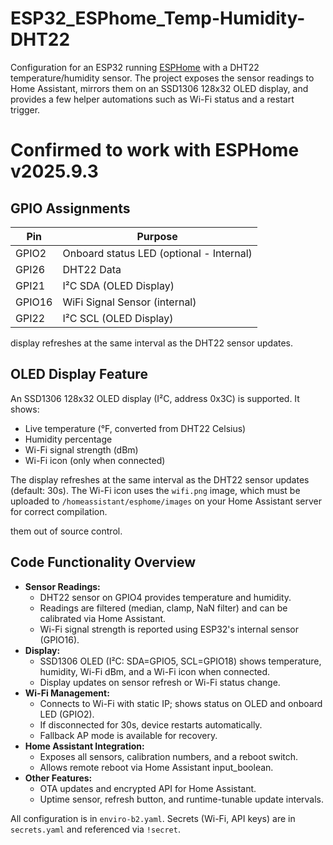 # ESP32_ESPhome_Temp-Humidity-DHT22

Configuration for an ESP32 running [ESPHome](https://esphome.io/) with a
DHT22 temperature/humidity sensor. The project exposes the sensor readings to
Home Assistant, mirrors them on an SSD1306 128x32 OLED display, and provides a few
helper automations such as Wi-Fi status and a restart trigger.

# Confirmed to work with ESPHome v2025.9.3

## GPIO Assignments

| Pin   | Purpose                     |
|-------|-----------------------------|
| GPIO2  | Onboard status LED (optional - Internal) |
| GPI26  | DHT22 Data                 |
| GPI21  | I²C SDA (OLED Display)     |
| GPIO16 | WiFi Signal Sensor (internal) |
| GPI22  | I²C SCL (OLED Display)     |


display refreshes at the same interval as the DHT22 sensor updates.

## OLED Display Feature

An SSD1306 128x32 OLED display (I²C, address 0x3C) is supported. It shows:
- Live temperature (°F, converted from DHT22 Celsius)
- Humidity percentage
- Wi-Fi signal strength (dBm)
- Wi-Fi icon (only when connected)

The display refreshes at the same interval as the DHT22 sensor updates (default: 30s). The Wi-Fi icon uses the `wifi.png` image, which must be uploaded to `/homeassistant/esphome/images` on your Home Assistant server for correct compilation.

them out of source control.

## Code Functionality Overview

- **Sensor Readings:**
	- DHT22 sensor on GPIO4 provides temperature and humidity.
	- Readings are filtered (median, clamp, NaN filter) and can be calibrated via Home Assistant.
	- Wi-Fi signal strength is reported using ESP32's internal sensor (GPIO16).
- **Display:**
	- SSD1306 OLED (I²C: SDA=GPIO5, SCL=GPIO18) shows temperature, humidity, Wi-Fi dBm, and a Wi-Fi icon when connected.
	- Display updates on sensor refresh or Wi-Fi status change.
- **Wi-Fi Management:**
	- Connects to Wi-Fi with static IP; shows status on OLED and onboard LED (GPIO2).
	- If disconnected for 30s, device restarts automatically.
	- Fallback AP mode is available for recovery.
- **Home Assistant Integration:**
	- Exposes all sensors, calibration numbers, and a reboot switch.
	- Allows remote reboot via Home Assistant input_boolean.
- **Other Features:**
	- OTA updates and encrypted API for Home Assistant.
	- Uptime sensor, refresh button, and runtime-tunable update intervals.

All configuration is in `enviro-b2.yaml`. Secrets (Wi-Fi, API keys) are in `secrets.yaml` and referenced via `!secret`.
